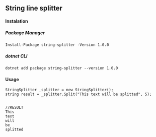 ## String line splitter

#### Instalation
##### Package Manager
```
Install-Package string-splitter -Version 1.0.0
```
##### dotnet CLI
```
dotnet add package string-splitter --version 1.0.0
```

#### Usage

```
StringSplitter _splitter = new StringSplitter();
string result = _splitter.Split("This text will be splitted", 5);


//RESULT
This
text
will
be
splitted


